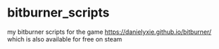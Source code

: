 # bitburner_scripts
my bitburner scripts for the game https://danielyxie.github.io/bitburner/ which is also available for free on steam
